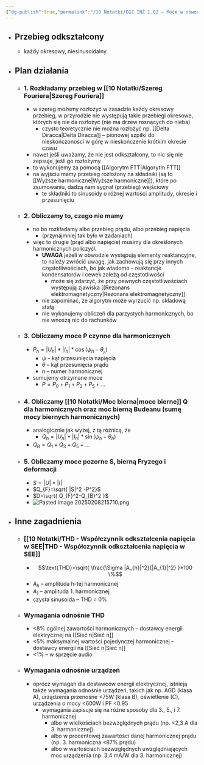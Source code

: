 ```yaml
---
{"dg-publish":true,"permalink":"/10 Notatki/EGZ INŻ 1.02 – Moce w obwodach z przebiegami okresowymi odkształconymi/","tags":["wiedza/zettel"]}
---
```


* ## Przebieg odkształcony
	* każdy okresowy, niesinusoidalny
* ## Plan działania
	* ### 1. Rozkładamy przebieg w [[10 Notatki/Szereg Fouriera\|Szereg Fouriera]]
		* w szereg możemy rozłożyć w zasadzie każdy okresowy przebieg, w przyrodzie nie występują takie przebiegi okresowe, których się nie da rozłożyć (nie ma drzew rosnących do nieba)
			* czysto teoretycznie nie można rozłożyć np. [[Delta Diracca\|Delta Diracca]] – pionowej szpilki do nieskończoności w górę w nieskończenie krótkim okresie czasu
		* nawet jeśli uważamy, że nie jest odkształcony, to nic się nie zepsuje, jeśli go rozłożymy
		* to wykonujemy za pomocą [[Algorytm FTT\|Algorytm FTT]]
		* na wyjściu mamy przebieg rozłożony na składniki (są to [[Wyższe harmoniczne\|Wyższe harmoniczne]]), które po zsumowaniu, dadzą nam sygnał (przebieg) wejściowy
			* te składniki to sinusoidy o różnej wartości amplitudy, okresie i przesunięciu
	* ### 2. Obliczamy to, czego nie mamy
		* no bo rozkładamy albo przebieg prądu, albo przebieg napięcia
			* (przynajmniej tak było w zadaniach)
		* więc to drugie (prąd albo napięcie) musimy dla określonych harmonicznych policzyć\
			* **UWAGA** jeżeli w obwodzie występują elementy reaktancyjne, to należy zwrócić uwagę, jak zachowują się przy innych częstotliwościach, bo jak wiadomo – reaktancje kondensatorów i cewek zależą od częstotliwości
				* może się zdarzyć, że przy pewnych częstotliwościach występują zjawiska [[Rezonans elektromagnetyczny\|Rezonans elektromagnetyczny]]
			* nie zapominać, że algorytm może wyrzucić np. składową stałą
			* nie wykonujemy obliczeń dla parzystych harmonicznych, bo nie wnoszą nic do rachunków
	* ### 3. Obliczamy moce P czynne dla harmonicznych
		* $P_{h}=|U_{h}|*|I_{h}|*\cos(\psi_{h}-\theta_{_{h}})$
			* $\psi$ – kąt przesunięcia napięcia
			* $\theta$ – kąt przesunięcia prądu
			* $h$ – numer harmonicznej
		* sumujemy otrzymane moce
			* $P=P_{0}+P_{1}+P_{3}+P_{5}+\dots$
	* ### 4. Obliczamy [[10 Notatki/Moc bierna\|moce bierne]] Q dla harmonicznych oraz moc bierną Budeanu (sumę mocy biernych harmonicznych)
		* analogicznie jak wyżej, z tą różnicą, że
			* $Q_{h}=|U_{h}|*|I_{h}|*\sin(\psi_{h}-\theta_{h})$
		* $Q_{B}=Q_{1}+Q_{3}+Q_{5}+\dots$
	* ### 5. Obliczamy moce pozorne S, bierną Fryzego i deformacji
		* $S=|U|*|I|$
		* $Q_{F}=\sqrt{ |S|^2 -P^2}$
		* $D=\sqrt{ Q_{F}^2-Q_{B}^2 }$
		* ![Pasted image 20250208215710.png](/img/user/80%20Zasoby/Pasted%20image%2020250208215710.png)
* ## Inne zagadnienia
	* ### [[10 Notatki/THD  - Współczynnik odkształcenia napięcia w SEE\|THD  - Współczynnik odkształcenia napięcia w SEE]]
		* $$\text{THD}=\sqrt{ \frac{\Sigma |A_{h}|^2}{|A_{1}|^2} }*100 \%$$
		* $A_{h}$ – amplituda h-tej harmonicznej
		* $A_{1}$ – amplituda 1. harmonicznej
		* czysta sinusoida – THD = 0%
	* ### Wymagania odnośnie THD
		* <8% ogólnej zawartości harmonicznych – dostawcy energii elektrycznej na [[Sieć n\|Sieć n]]
		* <5% maksymalnej wartości pojedynczej harmonicznej – dostawcy energii na [[Sieć n\|Sieć n]]
		* <1% – w sprzęcie audio
	* ### Wymagania odnośnie urządzeń
		* oprócz wymagań dla dostawców energii elektrycznej, istnieją także wymagania odnośnie urządzeń, takich jak np. AGD (klasa A), urządzenia przenośne <75W (klasa B), oświetlenie (C), urządzenia o mocy <600W i PF <0.95
			* wymagania zapisuje się na różne sposoby dla 3., 5., i 7. harmonicznej
				* albo w wielkościach bezwzględnych prądu (np. <2,3 A dla 3. harmonicznej)
				* albo w procentowej zawartości danej harmonicznej prądu (np. 3. harmoniczna <87% prądu)
				* albo w wartościach bezwzględnych uwzględniających moc urządzenia (np. 3,4 mA/W dla 3. harmonicznej)